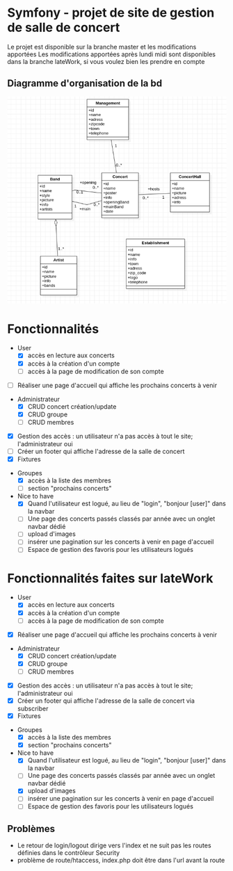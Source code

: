 # Symfony - projet de site de gestion de salle de concert


Le projet est disponible sur la branche master et les modifications apportées
Les modifications apportées après lundi midi sont disponibles dans la branche lateWork, si vous voulez bien les prendre en compte

## Diagramme d'organisation de la bd



![Alt text](diagramme_bd_systeme_concert.png "Diagramme")

# Fonctionnalités

- User
  - [x] accès en lecture aux concerts
  - [x] accès à la création d'un compte
  - [ ] accès à la page de modification de son compte
- [ ] Réaliser une page d'accueil qui affiche les prochains concerts à venir
- Administrateur
  - [x] CRUD concert création/update
  - [x] CRUD groupe
  - [ ] CRUD membres

- [x] Gestion des accès : un utilisateur n'a pas accès à tout le site; l'administrateur oui
- [ ] Créer un footer qui affiche l'adresse de la salle de concert
- [x] Fixtures

- Groupes
  - [x] accès à la liste des membres
  - [ ] section "prochains concerts"
- Nice to have
  - [x] Quand l'utilisateur est logué, au lieu de "login", "bonjour [user]" dans la navbar
  - [ ] Une page des concerts passés classés par année avec un onglet navbar dédié
  - [ ] upload d'images
  - [ ] insérer une pagination sur les concerts à venir en page d'accueil
  - [ ] Espace de gestion des favoris pour les utilisateurs logués

# Fonctionnalités faites sur lateWork
- User
  - [x] accès en lecture aux concerts
  - [x] accès à la création d'un compte
  - [ ] accès à la page de modification de son compte
- [x] Réaliser une page d'accueil qui affiche les prochains concerts à venir
- Administrateur
  - [x] CRUD concert création/update
  - [x] CRUD groupe
  - [ ] CRUD membres

- [x] Gestion des accès : un utilisateur n'a pas accès à tout le site; l'administrateur oui
- [x] Créer un footer qui affiche l'adresse de la salle de concert via subscriber
- [x] Fixtures

- Groupes
  - [x] accès à la liste des membres
  - [x] section "prochains concerts"
- Nice to have
  - [x] Quand l'utilisateur est logué, au lieu de "login", "bonjour [user]" dans la navbar
  - [ ] Une page des concerts passés classés par année avec un onglet navbar dédié
  - [x] upload d'images
  - [ ] insérer une pagination sur les concerts à venir en page d'accueil
  - [ ] Espace de gestion des favoris pour les utilisateurs logués

## Problèmes    

- Le retour de login/logout dirige vers l'index et ne suit pas les routes définies dans le contrôleur Security
- problème de route/htaccess, index.php doit être dans l'url avant la route

